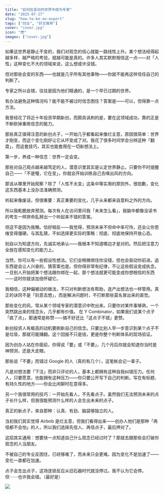 ```yaml
---
title: "如何在变动的世界中成为专家"
date: "2025-07-27"
slug: "how-to-be-an-expert"
tags: ["创业", "好文推荐"]
cover: "cover.jpg"
icon: "😎"
images: ["cover.jpg"]
---
```

如果这世界是静止不变的，我们对观念的信心就能一路线性上升。某个想法经得起越多样、越严格的考验，就越可能是真的。许多人其实默默相信这一点——对「人性」这种变化不大的领域来说，这么想或许没错。



但对那些会变的东西——也就是几乎所有其他事物——你就不能再这样信任自己的判断了。



专家之所以会错，往往是因为他们精通的，是一个早已过期的世界。



有办法避免这种情况吗？能不能不被过时信念困住？答案是——可以，但得靠一点方法。



我曾经花了将近十年投资早期新创，而颇具讽刺的是，要在这领域成功，靠的正是不断砍掉重练信念的能力。



那些真正值得注意的新创点子，一开始几乎都看起来像烂主意，原因很简单：世界才刚变，而这个变化刚好让它从坏变成了对。我花了很多时间学会分辨这种「翻盘」，而这套技巧，其实也能套用在一切新想法上。



第一步，养成一种信念：世界一定会变。



那些对自己观点越来越笃定的人，潜意识里其实是认定世界静止。只要你不时提醒自己——「不是喔，它在变」，你就会开始训练自己去嗅出风的方向。



那该从哪里开始观察？除了「人性不太变」这条中等实用的原则外，很抱歉，变化这东西基本上没办法准确预测。



听起来像废话，但很重要：真正重要的变化，几乎从来都来自意料之外的方向。



所以我乾脆放弃预测。每次有人在访问里问我「未来怎么看」，我脑中都像没读书的考生一样拼命乱掰出一个听起来不错的答案。



但这不是因为我懒。恰好相反——我觉得，预测未来不但命中率可怜，还会让你思维变得僵硬。与其乱猜，不如选择更实际的策略：彻底、彻底地保持开放心态。



别自以为知道方向，先诚实地承认——我根本不知道哪边才是对的。然后把注意力全放在感知变化的能力上。



当然，你可以有一些假设性想法。它们会稍微绑住你没错，但也会驱动你前进。追东西是会让人兴奋的，猜答案也是。但你得非常有纪律，不让这些假设变成执念。
一旦别人开始把某个想法跟你绑在一起，那个想法就更可能变成你想相信的东西——这时你就该加倍怀疑它。



我相信，这种偏被动的做法，不只对判断想法有帮助，连产出想法也一样管用。真正的诀窍不是「刻意去想」，而是解决问题时，不打断那些莫名冒出来的直觉。



那些变化的风，常从某个领域专家的潜意识中吹出来。只要你对某件事够熟，一个突然跳出来的怪念头，几乎都有价值。
在 Y Combinator，如果我们说某个点子「疯了点」，那通常是称赞——搞不好还比「这点子不错」更赞。



新创投资人有极高的动机要刷新自己的信念。只要比别人早一步意识到某个点子不是垃圾，那就可能赚翻。这个回报不只是钱，更是你整个判断体系的现场验证。



因为创办人站在你面前，你得说「要」或「不要」，几个月后你就会知道你当时是神预测，还是大走眼。



那些说「不要」而错过 Google 的人（真的有几个），这笔帐会记一辈子。



凡是对想法要「下注」而非只评论的人，基本上都拥有这种自我纠错压力。任何人，只要愿意，也能拥有这种压力——你只要公开写下自己的判断。写在有标题、有持久性的地方——你会比闲聊时在意得多。



另一个我很常用的技巧：一开始先看人，不先看点子。虽然我们无法预测未来的点子长什么样，但我很能预测什么样的人会生出未来的点子。



真正的新点子，来自那种：认真、有劲、脑袋够独立的人。



当初我们其实觉得 Airbnb 是烂主意，但我们看得出来——创办人他们是那种「再怪都不会怕」的人，所以我们选择先信人、再信点子，最后押对了。



这招其实通用：想要快一点知道自己什么观念已经过时了？那就去跟那些会打破你观念的人当朋友。



不被自己的专业反困住，已经够难了，而未来只会更难。因为变化不是加速了——变化一直都在加速。



点子会生出点子，这场连锁反应从旧石器时代就没停过。我不认为它会停。
但⋯⋯也许我会错。（最好是）




![](https://prod-files-secure.s3.us-west-2.amazonaws.com/112d0858-5090-4d34-a606-b75eb8d65fd2/46476355-9cf3-4e99-9b7a-3531bc426380/1000202064.png?X-Amz-Algorithm=AWS4-HMAC-SHA256&X-Amz-Content-Sha256=UNSIGNED-PAYLOAD&X-Amz-Credential=ASIAZI2LB466YV6D4XVE%2F20250815%2Fus-west-2%2Fs3%2Faws4_request&X-Amz-Date=20250815T094653Z&X-Amz-Expires=3600&X-Amz-Security-Token=IQoJb3JpZ2luX2VjEBAaCXVzLXdlc3QtMiJIMEYCIQCxiSNqIJwE4lKmc1OeHqr7iIdCpiuzB6E4ewW0qk7uwwIhAIULVHj2Lemz%2F5WV%2FEwzI613bzPYTbHHBPAjHRxsn5O9Kv8DCFkQABoMNjM3NDIzMTgzODA1IgyLpJixyRD0Vas4RJoq3ANbWPLGR8Wzq%2FH4LYF4xodQSNxDmmy8trbZqCOV%2FMjSOrsG8xBB4Ra5hzQ1PXmW%2FdTqrz8rZrYK1v%2B6teTAwEHr%2FxhRXf4r5lF1VEnsGhbU7Ka88pVLEZNa4YnT4x6SJ1t%2B98%2FDMeLROaz9Hpfl3%2FEGcPAyVtnMFG1Rn0s0h%2BF6QMXgYpFaEtcdsSkCky1FsCpjI8t0DESuLnMlcudlR%2Bt3oXVJtUDobMxq8KU5EnyuerQvF0y0EoFkmJr%2Bd9AMRC5uMM5qXdYQOZbefF8AMqCQrn2wnidZvl5TJ7LexghOYKZwQbzmOOqfJsUpc3njZ7SOGDlXLghjeRjKENuS061bmQ0aSq5MZzycd6US%2FB%2FlhI%2FBIwsJan7xjZyj%2BKAorsgjAXY1EfpYIuP4NNN00KyoC7OkcJIoCd0ukp%2FbSq7%2FMx4w2ewIFinRes%2B%2Fw3jf6QvRTfPwIW2Yf9P%2BHJ0DmQs4T9zzMHJryfGTFyFmKoiRu7C6MEqaUbPpH1%2FmQ4qzJ5laL5E%2FBgNb1W%2FTakTyGU9v2Fpa682k2BMmqLiQUGrb2R2wQzabgDAJc4jdUFQ1EfzeopftDKHCCJAMxCrpc17VGndIDnddNmCpGP8OKCCcE0wbC%2BjdNXAvNaHhAjDy0%2FvEBjqkAes9suWzZAoza7TnKpNGxiJMUkeSRiQ4T0J6JKwv9vJQUwd%2BnmTOtXfM75h2DoDKIS8PqXV2TkDDzZlEYRH2%2FftfpTOgrYRj%2Bux1%2FkC7gA0yyPeJY34M3KvWbNKFuvWlPVC6R93TjA7tF1zNFIS2uiOS5OPNACzZn0DUIPcsJugTD5NqNqrOQ3FZis9%2F8pa2orh2ltNxeFkiPPH48RMRxKQRfrAy&X-Amz-Signature=c0510a6b795744a12375bd2944139aa2b48bb1fd8f4cad43b46e305c571a6e4f&X-Amz-SignedHeaders=host&x-amz-checksum-mode=ENABLED&x-id=GetObject)

